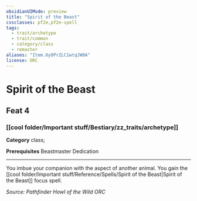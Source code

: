 ```yaml
---
obsidianUIMode: preview
title: "Spirit of the Beast"
cssclasses: pf2e,pf2e-spell
tags:
  - trait/archetype
  - trait/common
  - category/class
  - remaster
aliases: "Item.6y8PrZLC1wtqJW8A"
license: ORC
---
```

# Spirit of the Beast
## Feat 4
### [[cool folder/Important stuff/Bestiary/zz_traits/archetype]]

**Category** class; 



**Prerequisites** Beastmaster Dedication
* * *
You imbue your companion with the aspect of another animal. You gain the [[cool folder/Important stuff/Reference/Spells/Spirit of the Beast|Spirit of the Beast]] focus spell.

*Source: Pathfinder Howl of the Wild*
*ORC*